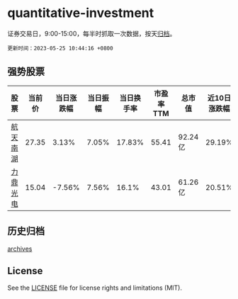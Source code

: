 # quantitative-investment

证券交易日，9:00-15:00，每半时抓取一次数据，按天[归档](archives)。

`更新时间：2023-05-25 10:44:16 +0800`

## 强势股票

|股票|当前价|当日涨跌幅|当日振幅|当日换手率|市盈率TTM|总市值|近10日涨跌幅|
|----|----|----|----|----|----|----|----|
|[航天南湖](https://xueqiu.com/S/SH688552)|27.35|3.13%|7.05%|17.83%|55.41|92.24亿|29.19%|
|[力鼎光电](https://xueqiu.com/S/SH605118)|15.04|-7.56%|7.56%|16.1%|43.01|61.26亿|20.51%|

## 历史归档

[archives](archives)

## License

See the [LICENSE](LICENSE) file for license rights and limitations (MIT).